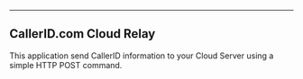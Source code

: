 -------------------------
CallerID.com Cloud Relay
-------------------------

This application send CallerID information to your Cloud Server using a simple HTTP POST command.
